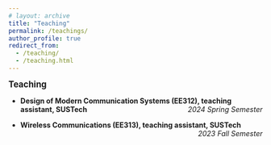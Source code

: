 ```yaml
---
# layout: archive
title: "Teaching"
permalink: /teachings/
author_profile: true
redirect_from:
  - /teaching/
  - /teaching.html
---
```


<big>**Teaching**</big>

- <b>Design of Modern Communication Systems (EE312), teaching assistant, SUSTech</b> <i style="float: right">2024 Spring Semester</i>

- <b>Wireless Communications (EE313), teaching assistant, SUSTech</b> <i style="float: right">2023 Fall Semester</i>
